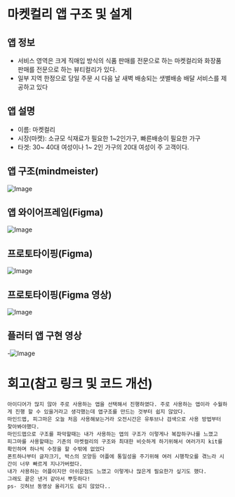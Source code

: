 # 마켓컬리 앱 구조 및 설계
## 앱 정보
- 서비스 영역은 크게 직매입 방식의 식품 판매를 전문으로 하는 마켓컬리와 화장품 판매를 전문으로 하는 뷰티컬리가 있다.
- 일부 지역 한정으로 당일 주문 시 다음 날 새벽 배송되는 샛별배송 배달 서비스를 제공하고 있다
  
## 앱 설명
- 이름: 마켓컬리
- 시장(마켓): 소규모 식재료가 필요한 1~2인가구, 빠른배송이 필요한 가구
- 타겟: 30~ 40대 여성이나 1~ 2인 가구의 20대 여성이 주 고객이다.


## 앱 구조(mindmeister)
![Image](https://github.com/user-attachments/assets/04864c24-049f-4c6d-9fb0-acfbd98f25d4)

## 앱 와이어프레임(Figma)
![Image](https://github.com/user-attachments/assets/4a27061e-4da2-4435-9200-4cdb2f75404c)

## 프로토타이핑(Figma)
![Image](https://github.com/user-attachments/assets/796b490b-942b-4476-b67a-a115718f5f70)

## 프로토타이핑(Figma 영상)
![Image](https://github.com/user-attachments/assets/a550c307-5a29-4a95-bbe9-5967c4110e33)

## 플러터 앱 구현 영상
-![Image](https://github.com/user-attachments/assets/ad113be8-ce64-46e4-a226-8a2dcedbb35e)

# 회고(참고 링크 및 코드 개선)  

```
아이디어가 많지 않아 주로 사용하는 앱을 선택해서 진행하였다. 주로 사용하는 앱이라 수월하게 진행 할 수 있을거라고 생각했는데 앱구조를 만드는 것부터 쉽지 않았다.
마인드맵, 피그마은 오늘 처음 사용해보는거라 오전시간은 유투브나 검색으로 사용 방법부터 찾아봐야했다.
마인드맵으로 구조를 파악할때는 내가 사용하는 앱의 구조가 이렇게나 복잡하구나를 느꼈고
피그마를 사용할때는 기존의 마켓컬리의 구조와 최대한 비슷하게 하기위해서 여러가지 kit를 확인하며 하나씩 수정을 할 수밖에 없었다
폰트하나부터 글자크기, 박스의 모양등 어플에 통일성을 주기위해 여러 시행착오를 겪느라 시간이 너무 빠르게 지나가버렸다.
내가 사용하는 어플이지만 아쉬운점도 느꼈고 이렇게나 많은게 필요한가 싶기도 했다.
그래도 끝은 낸거 같아서 뿌듯하다!
ps- 깃허브 동영상 올리기도 쉽지 않았다..
```  
